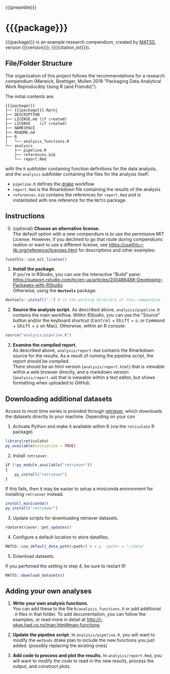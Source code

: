 {{{preamble}}}
# {{{package}}}

<!-- badges: start -->
<!-- badges: end -->

{{{package}}} is an example research compendium, created by [MATSS](https://weecology.github.io/MATSS/), version {{{version}}}; ({{{citation_txt}}}).

## File/Folder Structure

The organization of this project follows the recommendations for a research compendium (Marwick, Boettiger, Mullen 2018 "Packaging Data Analytical Work Reproducibly Using R (and Friends)").

The initial contents are:

```
{{{package}}}
├── {{{package}}}.Rproj
├── DESCRIPTION
├── LICENSE.md (if created)
├── LICENSE    (if created)
├── NAMESPACE
├── README.md
├── R
│   └── analysis_functions.R
└── analysis
    ├── pipeline.R
    ├── references.bib
    └── report.Rmd
```

with the `R` subfolder containing function definitions for the data analysis, and the `analysis` subfolder containing the files for the analysis itself:
* `pipeline.R` defines the [drake](https://docs.ropensci.org/drake/) workflow
* `report.Rmd` is the Rmarkdown file containing the results of the analysis
* `references.bib` contains the references for `report.Rmd` and is instantiated with one reference for the `MATSS` package.

## Instructions

0. (optional) **Choose an alternative license.**  
The default option with a new compendium is to use the permissive MIT License. However, if you declined to go that route during compendiumc reation or want to use a different license, see https://usethis.r-lib.org/reference/licenses.html for descriptions and other examples:
```r
?usethis::use_mit_license()
```

1. **Install the package.**  
If you're in RStudio, you can use the interactive "Build" pane: https://support.rstudio.com/hc/en-us/articles/200486488-Developing-Packages-with-RStudio  
Otherwise, using the **`devtools`** package:
```r
devtools::install(".") # in the working directory of this compendium
```

2. **Source the analysis script.**
As described above, `analysis/pipeline.R` contains the main workflow. Within RStudio, you can use the "Source" button and/or the keyboard shortcut (<kbd>Control</kbd> + <kbd>Shift</kbd> + <kbd>s</kbd>; or <kbd>Command</kbd> + <kbd>Shift</kbd> + <kbd>s</kbd> on Mac).
Otherwise, within an R console:
```r
source("analysis/pipeline.R")
```

3. **Examine the compiled report.**  
As described above, `analysis/report.Rmd` contains the Rmarkdown source for the results. As a result of running the pipeline script, the report should be compiled.  
There should be an html version (`analysis/report.html`) that is viewable within a web browser directly, and a markdown version (`analysis/report.md`) that is viewable within a text editor, but shows formatting when uploaded to GitHub.

## Downloading additional datasets

Access to most time series is provided through [retriever](https://www.data-retriever.org/), which downloads the datasets directly to your machine. Depending on your con

1. Activate Python and make it available within R (via the `reticulate` R package).  
```r
library(reticulate)
py_available(initialize = TRUE)
```

2. Install `retriever`.  
```r
if (!py_module_available("retriever"))
{
    py_install("retriever")
}
```

If this fails, then it may be easier to setup a miniconda environment for installing `retriever` instead.  
```r
install_miniconda()
py_install("retriever")
```

3. Update scripts for downloading retriever datasets.  
```r
rdataretriever::get_updates()
```

4. Configure a default location to store datafiles.  
```r
MATSS::use_default_data_path(<path>) # e.g. <path> = "~/data"
```

5. Download datasets.

If you perfomed the setting in step 4, be sure to restart R!

```r
MATSS::download_datasets()
```

## Adding your own analyses

1. **Write your own analysis functions.**  
You can add these to the file `R/analysis_functions.R` or add additional `.R` files in that folder.
To add documentation, you can follow the examples, or read more in detail at http://r-pkgs.had.co.nz/man.html#man-functions

2. **Update the pipeline script.**
In `analysis/pipeline.R`, you will want to modify the `methods` drake plan to include the new functions you just added. (possibly replacing the existing ones)

3. **Add code to process and plot the results.**
In `analysis/report.Rmd`, you will want to modify the code to read in the new results, process the output, and construct plots.
